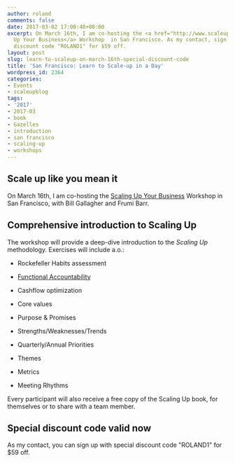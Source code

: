 ```yaml
---
author: roland
comments: false
date: 2017-03-02 17:00:48+00:00
excerpt: On March 16th, I am co-hosting the <a href="http://www.scaleupally.com/sf-scaling-up-workshop-20170316">Scaling
  Up Your Business</a> Workshop  in San Francisco. As my contact, sign up with special
  discount code "ROLAND1" for $59 off.
layout: post
slug: learn-to-scaleup-on-march-16th-special-discount-code
title: 'San Francisco: Learn to Scale-up in a Day'
wordpress_id: 2364
categories:
- Events
- scaleupblog
tags:
- '2017'
- 2017-03
- book
- Gazelles
- introduction
- san francisco
- scaling-up
- workshops
---
```


## Scale up like you mean it



On March 16th, I am co-hosting the [Scaling Up Your Business](http://www.scaleupally.com/sf-scaling-up-workshop-20170316) Workshop in San Francisco, with Bill Gallagher and Frumi Barr.



## Comprehensive introduction to Scaling Up



The workshop will provide a deep-dive introduction to the _Scaling Up_ methodology. Exercises will include a.o.:





  * Rockefeller Habits assessment


  * [Functional Accountability](http://www.scaleupally.com/functional-accountability/)


  * Cashflow optimization


  * Core values


  * Purpose & Promises


  * Strengths/Weaknesses/Trends


  * Quarterly/Annual Priorities


  * Themes


  * Metrics


  * Meeting Rhythms



Every participant will also receive a free copy of the Scaling Up book, for themselves or to share with a team member.



## Special discount code valid now



As my contact, you can sign up with special discount code "ROLAND1" for $59 off.
